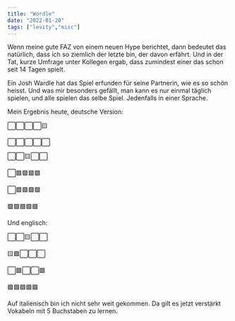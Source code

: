 ```yaml
---
title: "Wordle"
date: "2022-01-20"
tags: ["levity","misc"]
---
```

Wenn meine gute FAZ von einem neuen Hype berichtet, dann bedeutet das natürlich, dass ich so ziemlich der letzte bin, der davon erfährt. Und in der Tat, kurze Umfrage unter Kollegen ergab, dass zumindest einer das schon seit 14 Tagen spielt.

Ein Josh Wardle hat das Spiel erfunden für seine Partnerin, wie es so schön heisst. Und was mir besonders gefällt, man kann es nur einmal täglich spielen, und alle spielen das selbe Spiel. Jedenfalls in einer Sprache.

Mein Ergebnis heute, deutsche Version:

⬜⬜⬜⬜🟨

⬜⬜⬜⬜⬜

⬜⬜🟨⬜⬜

⬜🟩🟩🟩🟩

⬜🟩🟩🟩🟩

🟩🟩🟩🟩🟩

Und englisch:

⬜⬜🟨⬜⬜

🟨🟩⬜⬜⬜

⬜🟩⬜⬜🟩

🟩🟩🟩🟩🟩


Auf italienisch bin ich nicht sehr weit gekommen. Da gilt es jetzt verstärkt Vokabeln mit 5 Buchstaben zu lernen.